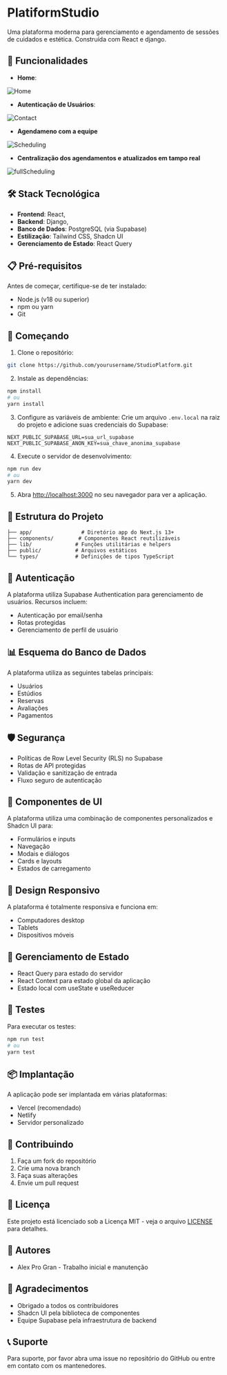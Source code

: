 # PlatiformStudio

Uma plataforma moderna para gerenciamento e agendamento de sessões de cuidados e estética. Construída com React e django.

## 🚀 Funcionalidades

- **Home**:

![Home](my_project/src/assets/home.png)

- **Autenticação de Usuários**: 

![Contact](my_project/src/assets/contact.png)

- **Agendameno com a equipe**

![Scheduling](my_project/src/assets/scheduling.png)

- **Centralização dos agendamentos e atualizados em tampo real**

![fullScheduling](my_project/src/assets/fullScheduling.png)


## 🛠️ Stack Tecnológica

- **Frontend**: React, 
- **Backend**: Django,
- **Banco de Dados**: PostgreSQL (via Supabase)
- **Estilização**: Tailwind CSS, Shadcn UI
- **Gerenciamento de Estado**: React Query

## 📋 Pré-requisitos

Antes de começar, certifique-se de ter instalado:
- Node.js (v18 ou superior)
- npm ou yarn
- Git

## 🚀 Começando

1. Clone o repositório:

```bash
git clone https://github.com/yourusername/StudioPlatform.git
```

2. Instale as dependências:

```bash
npm install
# ou
yarn install
```

3. Configure as variáveis de ambiente:
Crie um arquivo `.env.local` na raiz do projeto e adicione suas credenciais do Supabase:

```env
NEXT_PUBLIC_SUPABASE_URL=sua_url_supabase
NEXT_PUBLIC_SUPABASE_ANON_KEY=sua_chave_anonima_supabase
```

4. Execute o servidor de desenvolvimento:

```bash
npm run dev
# ou
yarn dev
```

5. Abra [http://localhost:3000](http://localhost:3000) no seu navegador para ver a aplicação.

## 📁 Estrutura do Projeto

```
├── app/                # Diretório app do Next.js 13+
├── components/        # Componentes React reutilizáveis
├── lib/              # Funções utilitárias e helpers
├── public/           # Arquivos estáticos
└── types/            # Definições de tipos TypeScript
```

## 🔐 Autenticação

A plataforma utiliza Supabase Authentication para gerenciamento de usuários. Recursos incluem:
- Autenticação por email/senha
- Rotas protegidas
- Gerenciamento de perfil de usuário

## 📊 Esquema do Banco de Dados

A plataforma utiliza as seguintes tabelas principais:
- Usuários
- Estúdios
- Reservas
- Avaliações
- Pagamentos

## 🛡️ Segurança

- Políticas de Row Level Security (RLS) no Supabase
- Rotas de API protegidas
- Validação e sanitização de entrada
- Fluxo seguro de autenticação

## 🎨 Componentes de UI

A plataforma utiliza uma combinação de componentes personalizados e Shadcn UI para:
- Formulários e inputs
- Navegação
- Modais e diálogos
- Cards e layouts
- Estados de carregamento

## 📱 Design Responsivo

A plataforma é totalmente responsiva e funciona em:
- Computadores desktop
- Tablets
- Dispositivos móveis

## 🔄 Gerenciamento de Estado

- React Query para estado do servidor
- React Context para estado global da aplicação
- Estado local com useState e useReducer

## 🧪 Testes

Para executar os testes:

```bash
npm run test
# ou
yarn test
```

## 📦 Implantação

A aplicação pode ser implantada em várias plataformas:
- Vercel (recomendado)
- Netlify
- Servidor personalizado

## 🤝 Contribuindo

1. Faça um fork do repositório
2. Crie uma nova branch
3. Faça suas alterações
4. Envie um pull request

## 📄 Licença

Este projeto está licenciado sob a Licença MIT - veja o arquivo [LICENSE](LICENSE) para detalhes.

## 👥 Autores

- Alex Pro Gran - Trabalho inicial e manutenção

## 🙏 Agradecimentos

- Obrigado a todos os contribuidores
- Shadcn UI pela biblioteca de componentes
- Equipe Supabase pela infraestrutura de backend

## 📞 Suporte

Para suporte, por favor abra uma issue no repositório do GitHub ou entre em contato com os mantenedores.


















